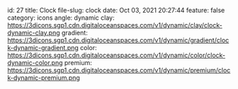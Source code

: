 id: 27
title: Clock 
file-slug: clock
date: Oct 03, 2021 20:27:44
feature: false
category: icons
angle: dynamic
clay: https://3dicons.sgp1.cdn.digitaloceanspaces.com/v1/dynamic/clay/clock-dynamic-clay.png
gradient: https://3dicons.sgp1.cdn.digitaloceanspaces.com/v1/dynamic/gradient/clock-dynamic-gradient.png
color: https://3dicons.sgp1.cdn.digitaloceanspaces.com/v1/dynamic/color/clock-dynamic-color.png
premium: https://3dicons.sgp1.cdn.digitaloceanspaces.com/v1/dynamic/premium/clock-dynamic-premium.png
